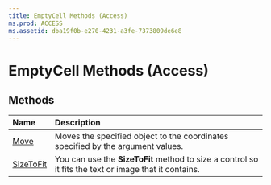 ```yaml
---
title: EmptyCell Methods (Access)
ms.prod: ACCESS
ms.assetid: dba19f0b-e270-4231-a3fe-7373809de6e8
---
```



# EmptyCell Methods (Access)

## Methods



|**Name**|**Description**|
|:-----|:-----|
|[Move](emptycell-move-method-access.md)|Moves the specified object to the coordinates specified by the argument values.|
|[SizeToFit](emptycell-sizetofit-method-access.md)|You can use the  **SizeToFit** method to size a control so it fits the text or image that it contains.|

